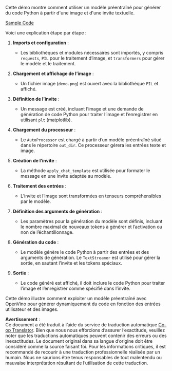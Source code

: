 <!--
CO_OP_TRANSLATOR_METADATA:
{
  "original_hash": "d7d7afa242a4a041ff4193546d4baf16",
  "translation_date": "2025-05-07T13:44:18+00:00",
  "source_file": "md/02.Application/04.Vision/Phi3/E2E_OpenVino_Phi3Vision.md",
  "language_code": "fr"
}
-->
Cette démo montre comment utiliser un modèle préentraîné pour générer du code Python à partir d'une image et d'une invite textuelle.

[Sample Code](../../../../../../code/06.E2E/E2E_OpenVino_Phi3-vision.ipynb)

Voici une explication étape par étape :

1. **Imports et configuration** :  
   - Les bibliothèques et modules nécessaires sont importés, y compris `requests`, `PIL` pour le traitement d’image, et `transformers` pour gérer le modèle et le traitement.

2. **Chargement et affichage de l’image** :  
   - Un fichier image (`demo.png`) est ouvert avec la bibliothèque `PIL` et affiché.

3. **Définition de l’invite** :  
   - Un message est créé, incluant l’image et une demande de génération de code Python pour traiter l’image et l’enregistrer en utilisant `plt` (matplotlib).

4. **Chargement du processeur** :  
   - Le `AutoProcessor` est chargé à partir d’un modèle préentraîné situé dans le répertoire `out_dir`. Ce processeur gérera les entrées texte et image.

5. **Création de l’invite** :  
   - La méthode `apply_chat_template` est utilisée pour formater le message en une invite adaptée au modèle.

6. **Traitement des entrées** :  
   - L’invite et l’image sont transformées en tenseurs compréhensibles par le modèle.

7. **Définition des arguments de génération** :  
   - Les paramètres pour la génération du modèle sont définis, incluant le nombre maximal de nouveaux tokens à générer et l’activation ou non de l’échantillonnage.

8. **Génération du code** :  
   - Le modèle génère le code Python à partir des entrées et des arguments de génération. Le `TextStreamer` est utilisé pour gérer la sortie, en sautant l’invite et les tokens spéciaux.

9. **Sortie** :  
   - Le code généré est affiché, il doit inclure le code Python pour traiter l’image et l’enregistrer comme spécifié dans l’invite.

Cette démo illustre comment exploiter un modèle préentraîné avec OpenVino pour générer dynamiquement du code en fonction des entrées utilisateur et des images.

**Avertissement** :  
Ce document a été traduit à l’aide du service de traduction automatique [Co-op Translator](https://github.com/Azure/co-op-translator). Bien que nous nous efforcions d’assurer l’exactitude, veuillez noter que les traductions automatiques peuvent contenir des erreurs ou des inexactitudes. Le document original dans sa langue d’origine doit être considéré comme la source faisant foi. Pour les informations critiques, il est recommandé de recourir à une traduction professionnelle réalisée par un humain. Nous ne saurions être tenus responsables de tout malentendu ou mauvaise interprétation résultant de l’utilisation de cette traduction.